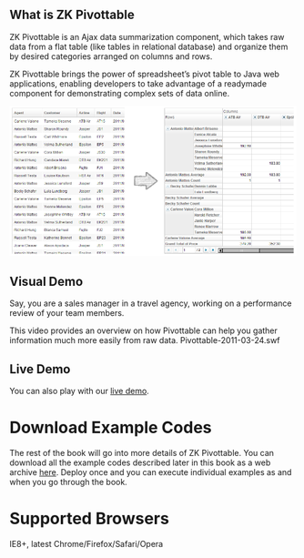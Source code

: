 ## What is ZK Pivottable

ZK Pivottable is an Ajax data summarization component, which takes raw
data from a flat table (like tables in relational database) and organize
them by desired categories arranged on columns and rows.

ZK Pivottable brings the power of spreadsheet’s pivot table to Java web
applications, enabling developers to take advantage of a readymade
component for demonstrating complex sets of data online.

![](images/ZK_Pivot_Esn_difference.png)

## Visual Demo

Say, you are a sales manager in a travel agency, working on a
performance review of your team members.

This video provides an overview on how Pivottable can help you gather
information much more easily from raw data.
<gflash width="960" height="600">Pivottable-2011-03-24.swf</gflash>

## Live Demo

You can also play with our [live demo](http://www.zkoss.org/zkdemo/application/pivottable).

# Download Example Codes

The rest of the book will go into more details of ZK Pivottable. You can
download all the example codes described later in this book as a web
archive [here](http://www.zkoss.org/download/zkpivottable). Deploy once
and you can execute individual examples as and when you go through the
book.

# Supported Browsers

IE8+, latest Chrome/Firefox/Safari/Opera


